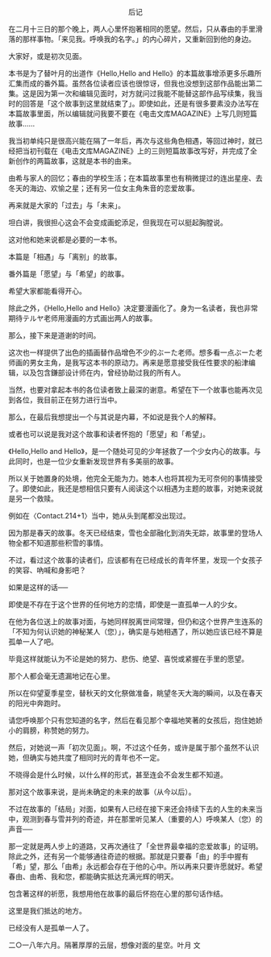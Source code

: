 <p align="center">后记</p>

在二月十三日的那个晚上，两人心里怀抱著相同的愿望。然后，只从春由的手里滑落的那样事物。「来见我。呼唤我的名字。」的内心碎片，又重新回到他的身边。

大家好，或是初次见面。

本书是为了替叶月的出道作《Hello,Hello and Hello》的本篇故事增添更多乐趣所汇集而成的番外篇。虽然各位读者应该也很惊讶，但我也没想到这部作品能出第二集。这是因为第一次和编辑见面时，对方就问过我能不能替这部作品写续集，我当时的回答是「这个故事到这里就结束了」。即使如此，还是有很多要素没办法写在本篇故事里面，所以编辑就问我要不要在《电击文库MAGAZINE》上写几则短篇故事……

我当初单纯只是很高兴能在隔了一年后，再次与这些角色相遇，等回过神时，就已经把当初刊载在《电击文库MAGAZINE》上的三则短篇故事改写好，并完成了全新创作的两篇故事，这就是本书的由来。

由希与家人的回忆；春由的学校生活；在本篇故事里也有稍微提过的连出星座、去冬天的海边、欢愉之星；还有另一位女主角朱音的恋爱故事。

再来就是大家的「过去」与「未来」。

坦白讲，我很担心这会不会变成画蛇添足，但我现在可以挺起胸膛说。

这对他和她来说都是必要的一本书。

本篇是「相遇」与「离别」的故事。

番外篇是「愿望」与「希望」的故事。

希望大家都能看得开心。

除此之外，《Hello,Hello and Hello》决定要漫画化了。身为一名读者，我也非常期待テルヤ老师用漫画的方式画出两人的故事。

那么，接下来是道谢的时间。

这次也一样提供了出色的插画替作品增色不少的ぶーた老师。想多看一点ぶーた老师画的男女主角，是我写这本书的原动力。再来是愿意接受我任性要求的船津编辑，以及包含鎌部设计师在内，曾经协助过我的所有人。

当然，也要对拿起本书的各位读者致上最深的谢意。希望在下一个故事也能再次见到各位，我目前正在努力进行当中。

那么，在最后我想提出一个与其说是内幕，不如说是我个人的解释。

或者也可以说是我对这个故事和读者怀抱的「愿望」和「希望」。

《Hello,Hello and Hello》，是一个随处可见的少年拯救了一个少女内心的故事。与此同时，也是一位少女重新发现世界有多美丽的故事。

所以关于她置身的处境，他完全无能为力。她本人也将其视为无可奈何的事情接受了。即使如此，我还是想相信只要有人阅读这个以相遇为主题的故事，对她来说就是另一个救赎。

例如在〈Contact.214+1〉当中，她从头到尾都没出现过。

因为那是春天的故事。冬天已经结束，雪也全部融化到消失无踪，故事里的登场人物全都不知道那些积雪的事情。

不过，看过这个故事的读者们，应该都有在已经成长的青年怀里，发现一个女孩子的笑容、吶喊和身影吧？

如果是这样的话──

即使是不存在于这个世界的任何地方的恋情，即使是一直孤单一人的少女。

在他为各位送上的故事对面，与她同样脱离世间常理，但仍和这个世界产生连系的「不知为何认识她的神秘某人（您）」，确实是与她相遇了，所以她应该已经不算是孤单一人了吧。

毕竟这样就能认为不论是她的努力、悲伤、绝望、喜悦或紧握在手里的愿望。

那个人都会毫无遗漏地记在心里。

所以在仰望夏季星空，替秋天的文化祭做准备，眺望冬天大海的瞬间，以及在春天的阳光中奔跑时。

请您呼唤那个只有您知道的名字，然后在看见那个幸福地笑著的女孩后，抱住她娇小的肩膀，称赞她的努力。

然后，对她说一声「初次见面」。啊，不过这个任务，或许是属于那个虽然不认识她，但确实与她共度了相同时光的青年也不一定。

不晓得会是什么时候，以什么样的形式，甚至连会不会发生都不知道。

那对这个故事来说，是尚未确定的未来的故事（从今以后）。

不过在故事的「结局」对面，如果有人已经在接下来还会持续下去的人生的未来当中，观测到春与雪并列的奇迹，并在那里听见某人（重要的人）呼唤某人（您）的声音──

那一定就是两人步上的道路，又再次通往了「全世界最幸福的恋爱故事」的证明。除此之外，还有另一个能够通往奇迹的根据。那就是只要春「由」的手中握有「希」望，那么「由希」永远都会存在于他的心中。所以再来只要许愿就好。希望春由、由希、我和您，都能确实抵达充满光辉的明天。

包含著这样的祈愿，我想用他在故事的最后怀抱在心里的那句话作结。

这里是我们抵达的地方。

已经没有人是孤单一人了。

二○一八年六月。隔著厚厚的云层，想像对面的星空。叶月 文

